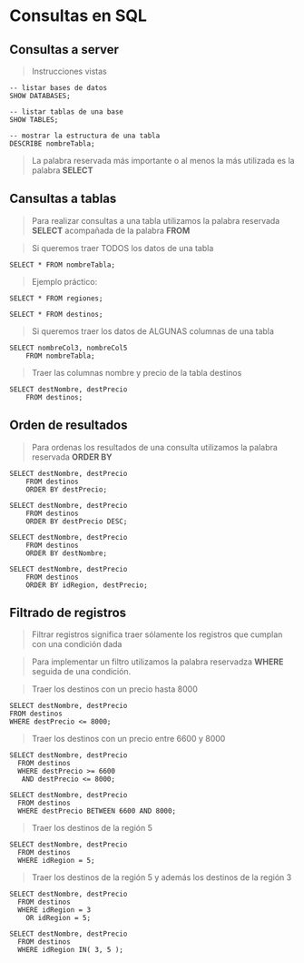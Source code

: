 # Consultas en SQL

## Consultas a server

> Instrucciones vistas

    -- listar bases de datos
    SHOW DATABASES;

    -- listar tablas de una base
    SHOW TABLES;

    -- mostrar la estructura de una tabla  
    DESCRIBE nombreTabla;

> La palabra reservada más importante o al menos
> la más utilizada es la palabra **SELECT**

## Cansultas a tablas

> Para realizar consultas a una tabla
> utilizamos la palabra reservada **SELECT** 
> acompañada de la palabra **FROM**

> Si queremos traer TODOS los datos de una tabla

    SELECT * FROM nombreTabla;

> Ejemplo práctico:

    SELECT * FROM regiones;

    SELECT * FROM destinos;

> Si queremos traer los datos de ALGUNAS columnas de una tabla

    SELECT nombreCol3, nombreCol5  
        FROM nombreTabla;

> Traer las columnas nombre y precio
> de la tabla destinos 

    SELECT destNombre, destPrecio  
        FROM destinos;

## Orden de resultados

> Para ordenas los resultados de una consulta
> utilizamos la palabra reservada **ORDER BY**

    SELECT destNombre, destPrecio  
        FROM destinos    
        ORDER BY destPrecio;

    SELECT destNombre, destPrecio  
        FROM destinos    
        ORDER BY destPrecio DESC;  

    SELECT destNombre, destPrecio  
        FROM destinos
        ORDER BY destNombre;  

    SELECT destNombre, destPrecio  
        FROM destinos
        ORDER BY idRegion, destPrecio;

## Filtrado de registros

> Filtrar registros significa traer sólamente 
> los registros que cumplan con una condición dada

> Para implementar un filtro utilizamos
> la palabra reservadza **WHERE** 
> seguida de una condición.

> Traer los destinos con un precio hasta 8000

    SELECT destNombre, destPrecio   
    FROM destinos  
    WHERE destPrecio <= 8000;

> Traer los destinos con un precio entre 6600 y 8000

    SELECT destNombre, destPrecio  
      FROM destinos  
      WHERE destPrecio >= 6600  
       AND destPrecio <= 8000; 
 
    SELECT destNombre, destPrecio  
      FROM destinos  
      WHERE destPrecio BETWEEN 6600 AND 8000;  

> Traer los destinos de la región 5

    SELECT destNombre, destPrecio  
      FROM destinos
      WHERE idRegion = 5;

> Traer los destinos de la región 5 y 
> además los destinos de la región 3

    SELECT destNombre, destPrecio    
      FROM destinos  
      WHERE idRegion = 3  
        OR idRegion = 5;

    SELECT destNombre, destPrecio  
      FROM destinos  
      WHERE idRegion IN( 3, 5 ); 